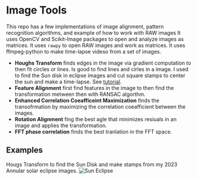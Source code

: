 # Image Tools

This repo has a few implementations of image alignment, pattern recognition algorithms, and example of how to work with RAW images
It uses OpenCV and Scikit-Image packages to open and analyze images as matrices.
It uses `rawpy` to open RAW images and work as matrices.
It uses ffmpeg-python to make time-lapse videso from a set of images.


* **Houghs Transform** finds edges in the image via gradient computation to then fit circles or lines. Is good to find lines and cirles in a image. I used to find the Sun disk in eclipse images and cut square stamps to center the sun and make a time-lapse. See [tutorial](https://scikit-image.org/docs/stable/auto_examples/edges/plot_circular_elliptical_hough_transform.html#sphx-glr-auto-examples-edges-plot-circular-elliptical-hough-transform-py).
* **Feature Alignment** first find features in the image to then find the transformation metween then with RANSAC algorthm.
* **Enhanced Correlation Coeafficeint Maximization** finds the transofrmation by maximizing the correlation coeafficient between the images.
* **Rotation Alignment** fing the best agle that minimizes resiuals in an image and applies the transformation.
* **FFT phase correlation** finds the best tranlation in the FFT space.

## Examples

Hougs Transform to find the Sun Disk and make stamps from my 2023 Annular solar eclipse images.
![Sun Eclipse](https://github.com/jorgemarpa/image_raw/tree/main/data/Hougs_transform_ex.png.jpg)